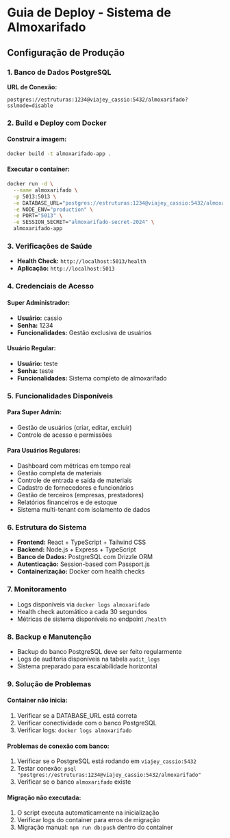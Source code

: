 # Guia de Deploy - Sistema de Almoxarifado

## Configuração de Produção

### 1. Banco de Dados PostgreSQL

**URL de Conexão:**
```
postgres://estruturas:1234@viajey_cassio:5432/almoxarifado?sslmode=disable
```

### 2. Build e Deploy com Docker

#### Construir a imagem:
```bash
docker build -t almoxarifado-app .
```

#### Executar o container:
```bash
docker run -d \
  --name almoxarifado \
  -p 5013:5013 \
  -e DATABASE_URL="postgres://estruturas:1234@viajey_cassio:5432/almoxarifado?sslmode=disable" \
  -e NODE_ENV="production" \
  -e PORT="5013" \
  -e SESSION_SECRET="almoxarifado-secret-2024" \
  almoxarifado-app
```

### 3. Verificações de Saúde

- **Health Check:** `http://localhost:5013/health`
- **Aplicação:** `http://localhost:5013`

### 4. Credenciais de Acesso

#### Super Administrador:
- **Usuário:** cassio
- **Senha:** 1234
- **Funcionalidades:** Gestão exclusiva de usuários

#### Usuário Regular:
- **Usuário:** teste
- **Senha:** teste
- **Funcionalidades:** Sistema completo de almoxarifado

### 5. Funcionalidades Disponíveis

#### Para Super Admin:
- Gestão de usuários (criar, editar, excluir)
- Controle de acesso e permissões

#### Para Usuários Regulares:
- Dashboard com métricas em tempo real
- Gestão completa de materiais
- Controle de entrada e saída de materiais
- Cadastro de fornecedores e funcionários
- Gestão de terceiros (empresas, prestadores)
- Relatórios financeiros e de estoque
- Sistema multi-tenant com isolamento de dados

### 6. Estrutura do Sistema

- **Frontend:** React + TypeScript + Tailwind CSS
- **Backend:** Node.js + Express + TypeScript
- **Banco de Dados:** PostgreSQL com Drizzle ORM
- **Autenticação:** Session-based com Passport.js
- **Containerização:** Docker com health checks

### 7. Monitoramento

- Logs disponíveis via `docker logs almoxarifado`
- Health check automático a cada 30 segundos
- Métricas de sistema disponíveis no endpoint `/health`

### 8. Backup e Manutenção

- Backup do banco PostgreSQL deve ser feito regularmente
- Logs de auditoria disponíveis na tabela `audit_logs`
- Sistema preparado para escalabilidade horizontal

### 9. Solução de Problemas

#### Container não inicia:
1. Verificar se a DATABASE_URL está correta
2. Verificar conectividade com o banco PostgreSQL
3. Verificar logs: `docker logs almoxarifado`

#### Problemas de conexão com banco:
1. Verificar se o PostgreSQL está rodando em `viajey_cassio:5432`
2. Testar conexão: `psql "postgres://estruturas:1234@viajey_cassio:5432/almoxarifado"`
3. Verificar se o banco `almoxarifado` existe

#### Migração não executada:
1. O script executa automaticamente na inicialização
2. Verificar logs do container para erros de migração
3. Migração manual: `npm run db:push` dentro do container